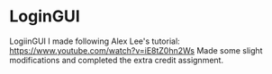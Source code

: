 # LoginGUI

LogiinGUI I made following Alex Lee's tutorial: https://www.youtube.com/watch?v=iE8tZ0hn2Ws
Made some slight modifications and completed the extra credit assignment. 
